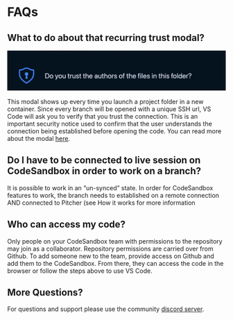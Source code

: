 # FAQs

## What to do about that recurring trust modal?

![Trust Modal](./images/vscode-trust.jpg)

This modal shows up every time you launch a project folder in a new container. Since every branch will be opened with a unique SSH url, VS Code will ask you to verify that you trust the connection. This is an important security notice used to confirm that the user understands the  connection being established before opening the code. You can read more about the modal [here](https://code.visualstudio.com/blogs/2021/07/06/workspace-trust).

## Do I have to be connected to live session on CodeSandbox in order to work on a branch?

It is possible to work in an “un-synced” state. In order for CodeSandbox features to work, the branch needs to established on a remote connection AND connected to Pitcher (see How it works for more information

## Who can access my code?

Only people on your CodeSandbox team with permissions to the repository may join as a collaborator. Repository permissions are carried over from Github. To add someone new to the team, provide access on Github and add them to the CodeSandbox. From there, they can access the code in the browser or follow the steps above to use VS Code.

## More Questions?

For questions and support please use the community [discord server](https://discord.gg/R32XxEGp4s).